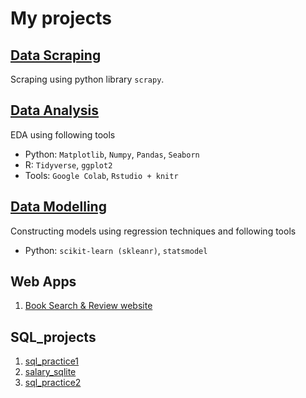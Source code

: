 # My projects

## [Data Scraping](data_scraping)
Scraping using python library `scrapy`.
## [Data Analysis](data_analysis)
EDA using following tools
* Python: `Matplotlib`, `Numpy`, `Pandas`, `Seaborn`
* R: `Tidyverse`, `ggplot2`
* Tools: `Google Colab`, `Rstudio + knitr`

## [Data Modelling](data_models)
Constructing models using regression techniques and following tools
* Python: `scikit-learn (skleanr)`, `statsmodel`

## Web Apps
1. [Book Search & Review website](web_apps/books_review)

## SQL_projects
1. [sql_practice1](sql_projects/sql_practice1)
2. [salary_sqlite](sql_projects/salary_sqlite)
3. [sql_practice2](sql_projects/sql_practice2)
